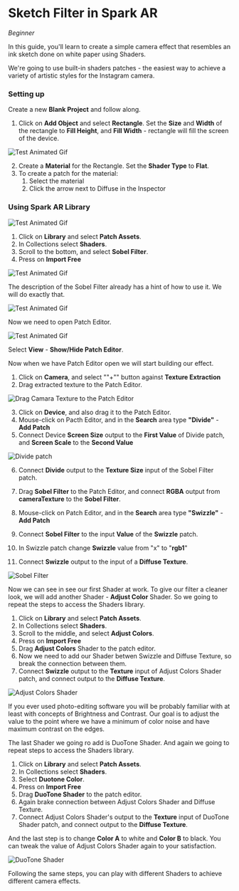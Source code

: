 # Sketch Filter in Spark AR
*Beginner*

In this guide, you'll learn to create a simple camera effect that resembles an ink sketch done on white paper using Shaders.

We're going to use built-in shaders patches - the easiest way to achieve a variety of artistic styles for the Instagram camera.

### Setting up

Create a new **Blank Project** and follow along.

1. Click on **Add Object** and select **Rectangle**. Set the **Size** and **Width** of the rectangle to **Fill Height**, and **Fill Width** - rectangle will fill the screen of the device.

![Test Animated Gif](/tutorial-img/fill-width.gif)

2. Create a **Material** for the Rectangle. Set the **Shader Type** to **Flat**.
3. To create a patch for the material:
   1. Select the material
   2. Click the arrow next to Diffuse in the Inspector

### Using Spark AR Library

![Test Animated Gif](/tutorial-img/library.png)

1. Click on **Library** and select **Patch Assets**. 
2. In Collections select **Shaders**.
3. Scroll to the bottom, and select **Sobel Filter**.
4. Press on **Import Free**

![Test Animated Gif](/tutorial-img/AR-Library-Sobel-filter3.gif)

The description of the Sobel Filter already has a hint of how to use it. We will do exactly that.

![Test Animated Gif](/tutorial-img/sobel-screen.png)

Now we need to open Patch Editor.

![Test Animated Gif](/tutorial-img/view-patch-editor.png)

Select **View** - **Show/Hide Patch Editor**.

Now when we have Patch Editor open we will start building our effect.

1. Click on **Camera**, and select ""+"" button against **Texture Extraction**
2. Drag extracted texture to the Patch Editor.

![Drag Camara Texture to the Patch Editor](/tutorial-img/camera-texture-drag.gif)

3. Click on **Device**, and also drag it to the Patch Editor.
4. Mouse-click on Pacth Editor, and in the **Search** area type **"Divide"** - **Add Patch**
5. Connect Device **Screen Size** output to the **First Value** of Divide patch, and **Screen Scale** to the  **Second Value**

![Divide patch](/tutorial-img/divide-conect.gif)

6. Connect **Divide** output to the **Texture Size** input of the Sobel Filter patch. 

7. Drag **Sobel Filter** to the Patch Editor, and connect **RGBA** output from **cameraTexture** to the **Sobel Filter**.
8. Mouse-click on Patch Editor, and in the **Search** area type **"Swizzle"** - **Add Patch**
9. Connect **Sobel Filter** to the input **Value** of the **Swizzle** patch.
10. In Swizzle patch change **Swizzle** value from "x" to "**rgb1**"
11. Connect **Swizzle** output to the input of a **Diffuse Texture**.

![Sobel Filter](/tutorial-img/sobel-filter-preview.png)

Now we can see in see our first Shader at work.
To give our filter a cleaner look, we will add another Shader - **Adjust Color** Shader. So we going to repeat the steps to access the Shaders library.

1. Click on **Library** and select **Patch Assets**. 
2. In Collections select **Shaders**.
3. Scroll to the middle, and select **Adjust Colors**.
4. Press on **Import Free**
5. Drag **Adjust Colors** Shader to the patch editor.
6. Now we need to add our Shader betwen Swizzle and Diffuse Texture, so break the connection between them. 
7. Connect **Swizzle** output to the **Texture** input of Adjust Colors Shader patch, and connect output to the **Diffuse Texture**.

![Adjust Colors Shader](/tutorial-img/adjust-color-shader.png)

If you ever used photo-editing software you will be probably familiar with at least with concepts of Brightness and Contrast.
Our goal is to adjust the value to the point where we have a minimum of color noise and have maximum contrast on the edges.

The last Shader we going ro add is DuoTone Shader. And again we going to repeat steps to access the Shaders library.

1. Click on **Library** and select **Patch Assets**. 
2. In Collections select **Shaders**.
3. Select **Duotone Color**.
4. Press on **Import Free**
5. Drag **DuoTone Shader** to the patch editor.
6. Again brake connection between Adjust Colors Shader and Diffuse Texture.
7. Connect Adjust Colors Shader's output to the **Texture** input of DuoTone Shader patch, and connect output to the **Diffuse Texture**.

And the last step is to change **Color A** to white and **Color B** to black. You can tweak the value of Adjust Colors Shader again to your satisfaction.

![DuoTone Shader](/tutorial-img/duotone-shader.png)

Following the same steps, you can play with different Shaders to  achieve different camera effects.




